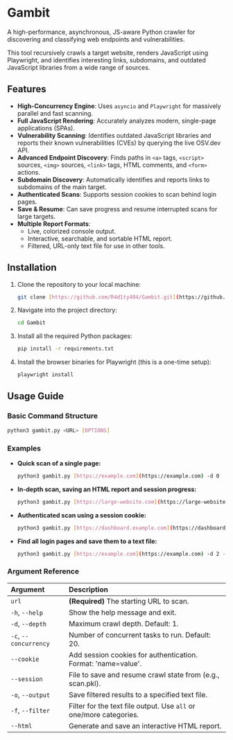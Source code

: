 # Gambit

A high-performance, asynchronous, JS-aware Python crawler for discovering and classifying web endpoints and vulnerabilities.

This tool recursively crawls a target website, renders JavaScript using Playwright, and identifies interesting links, subdomains, and outdated JavaScript libraries from a wide range of sources.

## Features

-   **High-Concurrency Engine**: Uses `asyncio` and `Playwright` for massively parallel and fast scanning.
-   **Full JavaScript Rendering**: Accurately analyzes modern, single-page applications (SPAs).
-   **Vulnerability Scanning**: Identifies outdated JavaScript libraries and reports their known vulnerabilities (CVEs) by querying the live OSV.dev API.
-   **Advanced Endpoint Discovery**: Finds paths in `<a>` tags, `<script>` sources, `<img>` sources, `<link>` tags, HTML comments, and `<form>` actions.
-   **Subdomain Discovery**: Automatically identifies and reports links to subdomains of the main target.
-   **Authenticated Scans**: Supports session cookies to scan behind login pages.
-   **Save & Resume**: Can save progress and resume interrupted scans for large targets.
-   **Multiple Report Formats**:
    -   Live, colorized console output.
    -   Interactive, searchable, and sortable HTML report.
    -   Filtered, URL-only text file for use in other tools.

## Installation

1.  Clone the repository to your local machine:
    ```bash
    git clone [https://github.com/R4d1ty404/Gambit.git](https://github.com/R4d1ty404/Gambit.git)
    ```
2.  Navigate into the project directory:
    ```bash
    cd Gambit
    ```
3.  Install all the required Python packages:
    ```bash
    pip install -r requirements.txt
    ```
4.  Install the browser binaries for Playwright (this is a one-time setup):
    ```bash
    playwright install
    ```

## Usage Guide

### Basic Command Structure
```bash
python3 gambit.py <URL> [OPTIONS]
```

### Examples

-   **Quick scan of a single page:**
    ```bash
    python3 gambit.py [https://example.com](https://example.com) -d 0
    ```

-   **In-depth scan, saving an HTML report and session progress:**
    ```bash
    python3 gambit.py [https://large-website.com](https://large-website.com) -d 3 -c 50 --html report.html --session large_scan.pkl
    ```

-   **Authenticated scan using a session cookie:**
    ```bash
    python3 gambit.py [https://dashboard.example.com](https://dashboard.example.com) --cookie "sessionid=abc123xyz"
    ```

-   **Find all login pages and save them to a text file:**
    ```bash
    python3 gambit.py [https://example.com](https://example.com) -d 2 -o login_pages.txt -f login
    ```

### Argument Reference

| Argument | Description |
| :--- | :--- |
| `url` | **(Required)** The starting URL to scan. |
| `-h`, `--help` | Show the help message and exit. |
| `-d`, `--depth` | Maximum crawl depth. Default: 1. |
| `-c`, `--concurrency` | Number of concurrent tasks to run. Default: 20. |
| `--cookie` | Add session cookies for authentication. Format: 'name=value'. |
| `--session` | File to save and resume crawl state from (e.g., scan.pkl). |
| `-o`, `--output` | Save filtered results to a specified text file. |
| `-f`, `--filter` | Filter for the text file output. Use `all` or one/more categories. |
| `--html` | Generate and save an interactive HTML report. |